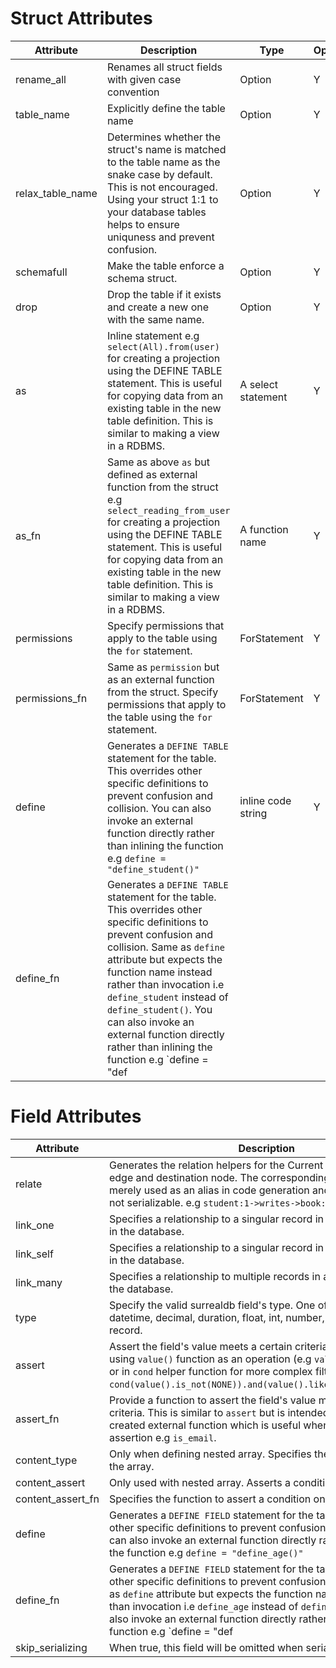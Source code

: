 # Struct Attributes

| Attribute        | Description                                                                                                                                                                                                                                                                                                                                                                          | Type               | Optional |
| ---------------- | ------------------------------------------------------------------------------------------------------------------------------------------------------------------------------------------------------------------------------------------------------------------------------------------------------------------------------------------------------------------------------------ | ------------------ | -------- |
| rename_all       | Renames all struct fields with given case convention                                                                                                                                                                                                                                                                                                                                 | Option<Rename>     | Y        |
| table_name       | Explicitly define the table name                                                                                                                                                                                                                                                                                                                                                     | Option<String>     | Y        |
| relax_table_name | Determines whether the struct's name is matched to the table name as the snake case by default. This is not encouraged. Using your struct 1:1 to your database tables helps to ensure uniquness and prevent confusion.                                                                                                                                                               | Option<bool>       | Y        |
| schemafull       | Make the table enforce a schema struct.                                                                                                                                                                                                                                                                                                                                              | Option<bool>       | Y        |
| drop             | Drop the table if it exists and create a new one with the same name.                                                                                                                                                                                                                                                                                                                 | Option<bool>       | Y        |
| as               | Inline statement e.g `select(All).from(user)` for creating a projection using the DEFINE TABLE statement. This is useful for copying data from an existing table in the new table definition. This is similar to making a view in a RDBMS.                                                                                                                                           | A select statement | Y        |
| as_fn            | Same as above `as` but defined as external function from the struct e.g `select_reading_from_user` for creating a projection using the DEFINE TABLE statement. This is useful for copying data from an existing table in the new table definition. This is similar to making a view in a RDBMS.                                                                                      | A function name    | Y        |
| permissions      | Specify permissions that apply to the table using the `for` statement.                                                                                                                                                                                                                                                                                                               | ForStatement       | Y        |
| permissions_fn   | Same as `permission` but as an external function from the struct. Specify permissions that apply to the table using the `for` statement.                                                                                                                                                                                                                                             | ForStatement       | Y        |
| define           | Generates a `DEFINE TABLE` statement for the table. This overrides other specific definitions to prevent confusion and collision. You can also invoke an external function directly rather than inlining the function e.g `define = "define_student()"`                                                                                                                              | inline code string | Y        |
| define_fn        | Generates a `DEFINE TABLE` statement for the table. This overrides other specific definitions to prevent confusion and collision. Same as `define` attribute but expects the function name instead rather than invocation i.e `define_student` instead of `define_student()`. You can also invoke an external function directly rather than inlining the function e.g `define = "def |

# Field Attributes

| Attribute         | Description                                                                                                                                                                                                                                                                                                                                                                  | Type                                          | Optional |
| ----------------- | ---------------------------------------------------------------------------------------------------------------------------------------------------------------------------------------------------------------------------------------------------------------------------------------------------------------------------------------------------------------------------- | --------------------------------------------- | -------- |
| relate            | Generates the relation helpers for the Current Node struct to an edge and destination node. The corresponding field name is merely used as an alias in code generation and is read only and not serializable. e.g `student:1->writes->book:2`                                                                                                                                |
| link_one          | Specifies a relationship to a singular record in another node table in the database.                                                                                                                                                                                                                                                                                         | `model=NodeEdgeNode, connection ->edge->node` | Y        |
| link_self         | Specifies a relationship to a singular record in the same node table in the database.                                                                                                                                                                                                                                                                                        | `SurrealdbNode`                               | Y        |
| link_many         | Specifies a relationship to multiple records in another node table in the database.                                                                                                                                                                                                                                                                                          | `Vec<S                                        |
| type              | Specify the valid surrealdb field's type. One of any, array, bool, datetime, decimal, duration, float, int, number, object, string, record.                                                                                                                                                                                                                                  | surrealdb field type                          | Y        |
| assert            | Assert the field's value meets a certain criteria using the an filter using `value()` function as an operation (e.g `value().is_not(NONE)`) or in `cond` helper function for more complex filter assertion. e.g `cond(value().is_not(NONE)).and(value().like("@codebreather"))`.                                                                                             | inline code string                            | Y        |
| assert_fn         | Provide a function to assert the field's value meets a certain criteria. This is similar to `assert` but is intended for an already created external function which is useful when reusing an assertion e.g `is_email`.                                                                                                                                                      | function name string                          | Y        |
| content_type      | Only when defining nested array. Specifies the type of the items of the array.                                                                                                                                                                                                                                                                                               | `Option<FieldTypeWrapper>`                    | Y        |
| content_assert    | Only used with nested array. Asserts a condition on the content.                                                                                                                                                                                                                                                                                                             | `Option<syn::LitStr>`                         | Y        |
| content_assert_fn | Specifies the function to assert a condition on the content.                                                                                                                                                                                                                                                                                                                 | `Option<syn::Path>`                           | Y        |
| define            | Generates a `DEFINE FIELD` statement for the table. This overrides other specific definitions to prevent confusion and collision. You can also invoke an external function directly rather than inlining the function e.g `define = "define_age()"`                                                                                                                          | inline code string                            | Y        |
| define_fn         | Generates a `DEFINE FIELD` statement for the table. This overrides other specific definitions to prevent confusion and collision. Same as `define` attribute but expects the function name instead rather than invocation i.e `define_age` instead of `define_age()`. You can also invoke an external function directly rather than inlining the function e.g `define = "def |
| skip_serializing  | When true, this field will be omitted when serializing the struct.                                                                                                                                                                                                                                                                                                           | bool                                          | Y        |
